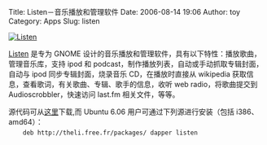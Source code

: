 Title: Listen－音乐播放和管理软件
Date: 2006-08-14 19:06
Author: toy
Category: Apps
Slug: listen

[![Listen](http://i.linuxtoy.org/i/listen_s.png)](http://i.linuxtoy.org/i/listen.png)

[Listen](http://listengnome.free.fr) 是专为 GNOME
设计的音乐播放和管理软件，具有以下特性：播放歌曲，管理音乐库，支持 ipod
和 podcast，制作播放列表，自动或手动抓取专辑封面，自动与 ipod
同步专辑封面，烧录音乐 CD，在播放时直接从 wikipedia
获取信息，查看歌词，有关歌曲、专辑、歌手的信息，收听 web
radio，将歌曲提交到 Audioscrobbler，快速访问 last.fm 相关文件，等等。

源代码可从[这里](http://prdownloads.sourceforge.net/listengnome/listen-0.4.3.tar.gz?download)下载,而
Ubuntu 6.06 用户可通过下列源进行安装（包括 i386、amd64）：  
　　`deb http://theli.free.fr/packages/ dapper listen`
